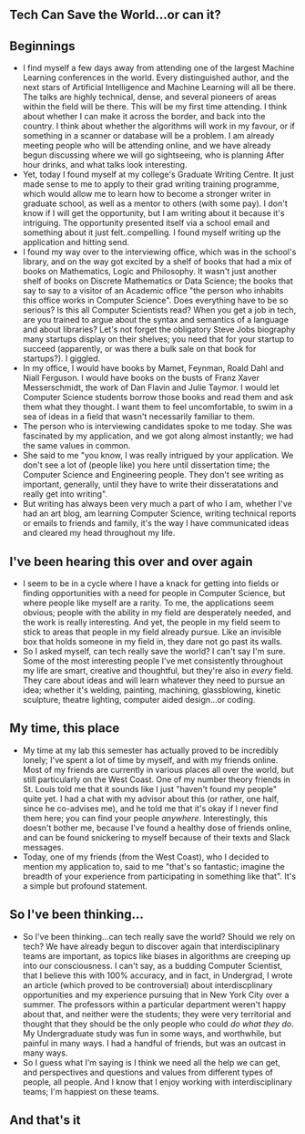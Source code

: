 ## Tech Can Save the World...or can it?

## Beginnings
- I find myself a few days away from attending one of the largest Machine Learning conferences in the world.
  Every distinguished author, and the next stars of Artificial Intelligence and Machine Learning will all be there.
  The talks are highly technical, dense, and several pioneers of areas within the field will be there. This will be
  my first time attending. I think about whether I can make it across the border, and back into the country. I think
  about whether the algorithms will work in my favour, or if something in a scanner or database will be a problem.
  I am already meeting people who will be attending online, and we have already begun discussing where we will go sightseeing,
  who is planning After hour drinks, and what talks look interesting.
- Yet, today I found myself at my college's Graduate Writing Centre. It just made sense to me to apply to their grad
  writing training programme, which would allow me to learn how to become a stronger writer in graduate school, as well
  as a mentor to others (with some pay). I don't know if I will get the opportunity, but I am writing about it because it's
  intriguing. The opportunity presented itself via a school email and something about it just felt..compelling.
  I found myself writing up the application and hitting send.
- I found my way over to the interviewing office, which was in the school's library,
  and on the way got excited by a shelf of books that
  had a mix of books on Mathematics, Logic and Philosophy. It wasn't just another shelf of books on Discrete Mathematics
  or Data Science; the books that say to say to a visitor of an Academic office "the person who inhabits this office works in Computer
  Science". Does everything have to be so serious? Is this all Computer Scientists read?
  When you get a job in tech, are you trained to argue about the syntax and semantics of a language and about libraries?
  Let's not forget the obligatory Steve Jobs biography many startups display on their shelves; you need that
  for your startup to succeed (apparently, or was there a bulk sale on that book for startups?). I giggled.
- In my office, I would have books by Mamet, Feynman, Roald Dahl and Niall Ferguson.
  I would have books on the busts of Franz Xaver Messerschmidt, the work of Dan Flavin and Julie Taymor. I would let 
  Computer Science students borrow those books and read them and ask them what they thought. I want them to feel uncomfortable,
  to swim in a sea of ideas in a field that wasn't necessarily familiar to them.
- The person who is interviewing candidates spoke to me today. She was fascinated by my application, and we 
  got along almost instantly; we had the same values in common.
- She said to me "you know, I was really intrigued by your application. We don't see a lot of (people like) you here until
  dissertation time; the Computer Science and Engineering people. They don't see writing as important, generally, until they
  have to write their disseratations and really get into writing". 
- But writing has always been very much a part of who I am,
  whether I've had an art blog, am learning Computer Science, writing technical reports or emails to friends and family,
  it's the way I have communicated ideas and cleared my head throughout my life. 
  
## I've been hearing this over and over again
- I seem to be in a cycle where I have a knack for getting into fields or finding opportunities with a need for people in
  Computer Science, but where people like myself are a rarity. To me, the applications seem obvious; people with the 
  ability in my field are desperately needed, and the work is really interesting. And yet, the people in my field seem to
  stick to areas that people in my field already pursue. Like an invisible box that holds someone in my field in, they dare
  not go past its walls. 
- So I asked myself, can tech really save the world? I can't say I'm sure. Some of the most interesting people I've met
  consistently throughout my life are smart, creative and thoughtful, but they're also in *every* field. They care about ideas
  and will learn whatever they need to pursue an idea; whether it's welding, painting, machining, glassblowing, 
  kinetic sculpture, theatre lighting, computer aided design...or coding.
  
## My time, this place
- My time at my lab this semester has actually proved to be incredibly lonely; I've spent a lot of time by myself,
  and with my friends online. Most of my friends are currently in various places all over the world, but still particularly
  on the West Coast. One of my number theory friends in St. Louis told me that it sounds like I just "haven't found my people"
  quite yet. I had a chat with my advisor about this (or rather, one half, since he co-advises me), and he told me that it's 
  okay if I never find them here; you can find your people *anywhere*. Interestingly, this doesn't bother me, because
  I've found a healthy dose of friends online, and can be found snickering to myself because of their texts and Slack messages.
- Today, one of my friends (from the West Coast), who I decided to mention my application to, said to me "that's so fantastic;
  imagine the breadth of your experience from participating in something like that". It's a simple but profound statement.
  
## So I've been thinking...
- So I've been thinking...can tech really save the world? Should we rely on tech? We have already begun to discover 
  again that interdisciplinary teams are important, as topics like biases in algorithms are creeping up into our
  consciousness. I can't say, as a budding Computer Scientist, that I believe this with 100% accuracy, and in fact,
  in Undergrad, I wrote an article (which proved to be controversial) about interdiscplinary opportunities and my 
  experience pursuing that in New York City over a summer. The professors within a particular department weren't happy about that,
  and neither were the students; they were very territorial and thought that they should be the only people who
  could *do what they do*. My Undergraduate study was fun in some ways, and worthwhile, but painful in many ways.
  I had a handful of friends, but was an outcast in many ways. 
- So I guess what I'm saying is I think 
  we need all the help we can get, and perspectives and questions and values from different types of people, all people.
  And I know that I enjoy working with interdisciplinary teams; I'm happiest on these teams. 
  
## And that's it

